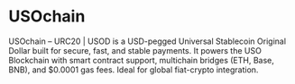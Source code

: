 # USOchain
USOchain – URC20 | USOD is a USD-pegged Universal Stablecoin Original Dollar built for secure, fast, and stable payments. It powers the USO Blockchain with smart contract support, multichain bridges (ETH, Base, BNB), and $0.0001 gas fees. Ideal for global fiat-crypto integration.
